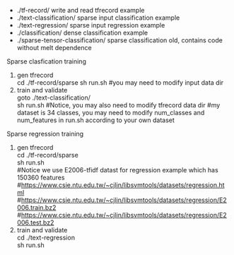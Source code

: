 * ./tf-record/ write and read tfrecord example 
* ./text-classification/ sparse input classification example   
* ./text-regression/  sparse input regression example
* ./classification/  dense classification example 
* ./sparse-tensor-classification/ sparse classification old, contains code without melt dependence 


Sparse clasfication training   
1. gen tfrecord   
cd ./tf-record/sparse 
sh run.sh #you may need to modify input data dir
2. train and validate  
goto ./text-classification/    
sh run.sh 
#Notice, you may also need to modify tfrecord data dir
#my dataset is 34 classes, you may need to modify num_classes and num_features in run.sh according to your own dataset


Sparse regression training  
1. gen tfrecord  
cd ./tf-record/sparse     
sh run.sh  
#Notice we use E2006-tfidf datast for regression example which has 150360 features 
#https://www.csie.ntu.edu.tw/~cjlin/libsvmtools/datasets/regression.html
#https://www.csie.ntu.edu.tw/~cjlin/libsvmtools/datasets/regression/E2006.train.bz2
#https://www.csie.ntu.edu.tw/~cjlin/libsvmtools/datasets/regression/E2006.test.bz2  
2. train and validate  
cd ./text-regression  
sh run.sh  
